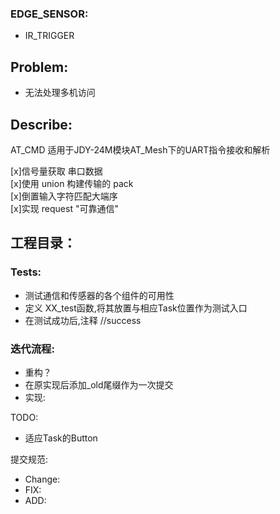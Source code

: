### EDGE_SENSOR:
- IR_TRIGGER

## Problem:
- 无法处理多机访问

## Describe:
AT_CMD 适用于JDY-24M模块AT_Mesh下的UART指令接收和解析  

[x]信号量获取 串口数据  
[x]使用 union 构建传输的 pack  
[x]倒置输入字符匹配大端序  
[x]实现 request "可靠通信"

## 工程目录：
### Tests:
- 测试通信和传感器的各个组件的可用性
- 定义 XX_test函数,将其放置与相应Task位置作为测试入口
- 在测试成功后,注释 //success
### 迭代流程:
- 重构？
- 在原实现后添加_old尾缀作为一次提交
- 实现:

TODO:
- 适应Task的Button

提交规范:
- Change:
- FIX:
- ADD:
